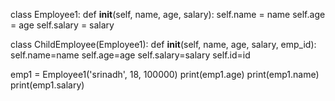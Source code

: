 class Employee1:
    def __init__(self, name, age, salary): 
        self.name = name
        self.age = age
        self.salary = salary

class ChildEmployee(Employee1):
    def __init__(self, name, age, salary, emp_id):  
       self.name=name
       self.age=age
       self.salary=salary
       self.id=id


emp1 = Employee1('srinadh', 18, 100000)
print(emp1.age)
print(emp1.name)
print(emp1.salary)
